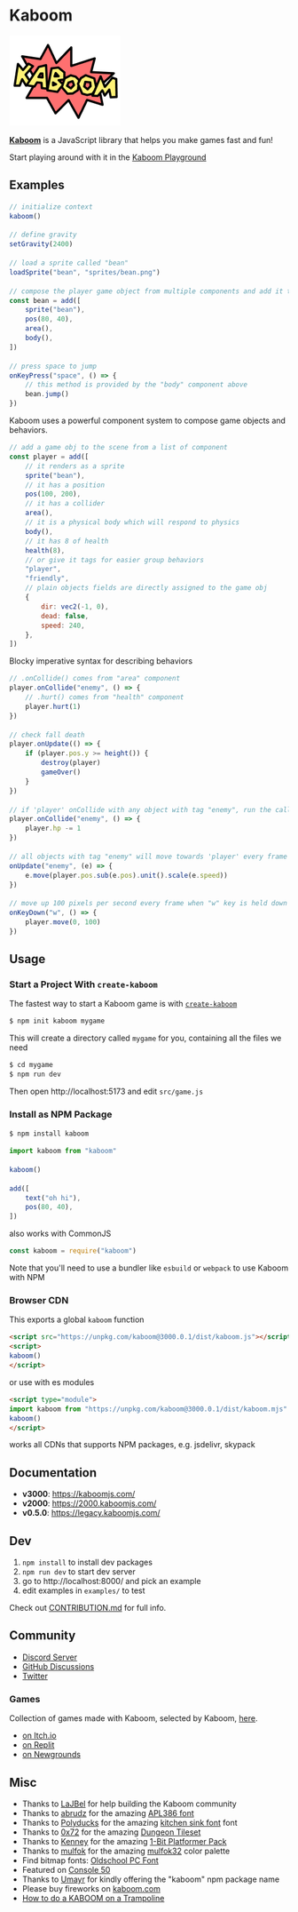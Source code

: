 # Kaboom

![kaboom](kaboom.png)

[**Kaboom**](https://kaboomjs.com) is a JavaScript library that helps you make games fast and fun!

Start playing around with it in the [Kaboom Playground](https://kaboomjs.com/play)

## Examples

```js
// initialize context
kaboom()

// define gravity
setGravity(2400)

// load a sprite called "bean"
loadSprite("bean", "sprites/bean.png")

// compose the player game object from multiple components and add it to the game
const bean = add([
    sprite("bean"),
    pos(80, 40),
    area(),
    body(),
])

// press space to jump
onKeyPress("space", () => {
    // this method is provided by the "body" component above
    bean.jump()
})
```

Kaboom uses a powerful component system to compose game objects and behaviors.

```js
// add a game obj to the scene from a list of component
const player = add([
    // it renders as a sprite
    sprite("bean"),
    // it has a position
    pos(100, 200),
    // it has a collider
    area(),
    // it is a physical body which will respond to physics
    body(),
    // it has 8 of health
    health(8),
    // or give it tags for easier group behaviors
    "player",
    "friendly",
    // plain objects fields are directly assigned to the game obj
    {
        dir: vec2(-1, 0),
        dead: false,
        speed: 240,
    },
])
```

Blocky imperative syntax for describing behaviors

```js
// .onCollide() comes from "area" component
player.onCollide("enemy", () => {
    // .hurt() comes from "health" component
    player.hurt(1)
})

// check fall death
player.onUpdate(() => {
    if (player.pos.y >= height()) {
        destroy(player)
        gameOver()
    }
})

// if 'player' onCollide with any object with tag "enemy", run the callback
player.onCollide("enemy", () => {
    player.hp -= 1
})

// all objects with tag "enemy" will move towards 'player' every frame
onUpdate("enemy", (e) => {
    e.move(player.pos.sub(e.pos).unit().scale(e.speed))
})

// move up 100 pixels per second every frame when "w" key is held down
onKeyDown("w", () => {
    player.move(0, 100)
})
```

## Usage

### Start a Project With `create-kaboom`

The fastest way to start a Kaboom game is with [`create-kaboom`](https://github.com/replit/kaboom/tree/master/pkgs/create)

```sh
$ npm init kaboom mygame
```

This will create a directory called `mygame` for you, containing all the files we need

```sh
$ cd mygame
$ npm run dev
```

Then open http://localhost:5173 and edit `src/game.js`

### Install as NPM Package

```sh
$ npm install kaboom
```

```js
import kaboom from "kaboom"

kaboom()

add([
    text("oh hi"),
    pos(80, 40),
])
```

also works with CommonJS

```js
const kaboom = require("kaboom")
```

Note that you'll need to use a bundler like `esbuild` or `webpack` to use Kaboom with NPM

### Browser CDN

This exports a global `kaboom` function

```html
<script src="https://unpkg.com/kaboom@3000.0.1/dist/kaboom.js"></script>
<script>
kaboom()
</script>
```

or use with es modules

```html
<script type="module">
import kaboom from "https://unpkg.com/kaboom@3000.0.1/dist/kaboom.mjs"
kaboom()
</script>
```

works all CDNs that supports NPM packages, e.g. jsdelivr, skypack

## Documentation
- **v3000**: https://kaboomjs.com/
- **v2000**: https://2000.kaboomjs.com/
- **v0.5.0**: https://legacy.kaboomjs.com/


## Dev

1. `npm install` to install dev packages
1. `npm run dev` to start dev server
1. go to http://localhost:8000/ and pick an example
1. edit examples in `examples/` to test

Check out [CONTRIBUTION.md](CONTRIBUTING.md) for full info.

## Community

- [Discord Server](https://discord.gg/aQ6RuQm3TF)
- [GitHub Discussions](https://github.com/replit/kaboom/discussions)
- [Twitter](https://twitter.com/Kaboomjs)

### Games
Collection of games made with Kaboom, selected by Kaboom, [here](https://itch.io/c/2645141/made-in-kaboom).

- [on Itch.io](https://itch.io/games/tag-kaboomjs)
- [on Replit](https://replit.com/apps/kaboom)
- [on Newgrounds](https://www.newgrounds.com/search/conduct/games?tags=kaboomjs)

## Misc

- Thanks to [LaJBel](https://lajbel.repl.co/) for help building the Kaboom community
- Thanks to [abrudz](https://github.com/abrudz) for the amazing [APL386 font](https://abrudz.github.io/APL386/)
- Thanks to [Polyducks](http://polyducks.co.uk/) for the amazing [kitchen sink font](https://polyducks.itch.io/kitchen-sink-textmode-font) font
- Thanks to [0x72](https://0x72.itch.io/) for the amazing [Dungeon Tileset](https://0x72.itch.io/dungeontileset-ii)
- Thanks to [Kenney](https://kenney.nl/) for the amazing [1-Bit Platformer Pack](https://kenney.nl/assets/1-bit-platformer-pack)
- Thanks to [mulfok](https://twitter.com/MulfoK) for the amazing [mulfok32](https://lospec.com/palette-list/mulfok32) color palette
- Find bitmap fonts: [Oldschool PC Font](https://int10h.org/oldschool-pc-fonts)
- Featured on [Console 50](https://console.substack.com/p/console-50)
- Thanks to [Umayr](https://github.com/umayr) for kindly offering the "kaboom" npm package name
- Please buy fireworks on [kaboom.com](http://www.kaboom.com/)
- [How to do a KABOOM on a Trampoline](https://www.youtube.com/watch?v=3CemcWdc_Hc)
